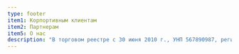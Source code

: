 ```yaml
---
type: footer
item1: Корпортивным клиентам
item2: Партнерам
item5: О нас
description: "В торговом реестре с 30 июня 2010 г., УНП 567890987, регистрация №5678909876 © 2010–2020 TISUN"
---
```

